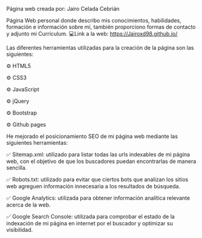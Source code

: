 Página web creada por: Jairo Celada Cebrián

Página Web personal donde describo mis conocimientos, habilidades, formación e información sobre mí, también proporciono formas de contacto y adjunto mi Currículum.
💻Link a la web: https://Jairoxd98.github.io/ 


Las diferentes herramientas utilizadas para la creación de la página son las siguientes:

⚙️ HTML5

⚙️ CSS3

⚙️ JavaScript

⚙️ jQuery

⚙️ Bootstrap

⚙️ Github pages


He mejorado el posicionamiento SEO de mi página web mediante las siguientes herramientas:

✅ Sitemap.xml: utilizado para listar todas las urls indexables de mi página web, con el objetivo de que los buscadores puedan encontrarlas de manera sencilla.

✅ Robots.txt: utilizado para evitar que ciertos bots que analizan los sitios web agreguen información innecesaria a los resultados de búsqueda.

✅ Google Analytics: utilizada para obtener información analítica relevante acerca de la web.

✅ Google Search Console: utilizada para comprobar el estado de la indexación de mi página en internet por el buscador y optimizar su visibilidad.

